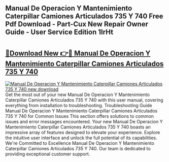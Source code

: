 ## Manual De Operacion Y Mantenimiento Caterpillar Camiones Articulados 735 Y 740 Free Pdf Download - Part-Cux New Repair Owner Guide - User Service Edition 1IrHt

# <h2><a href="http://bc65929.oget.top/?id=Manual+De+Operacion+Y+Mantenimiento+Caterpillar+Camiones+Articulados+735+Y+740">🔗Download New 👉🔴 Manual De Operacion Y Mantenimiento Caterpillar Camiones Articulados 735 Y 740</a></h2>

[![Manual De Operacion Y Mantenimiento Caterpillar Camiones Articulados 735 Y 740 new download](https://i.imgur.com/5g1atiW.png)](http://bc65929.oget.top/?id=Manual+De+Operacion+Y+Mantenimiento+Caterpillar+Camiones+Articulados+735+Y+740)
Get the most out of your new Manual De Operacion Y Mantenimiento Caterpillar Camiones Articulados 735 Y 740 with this user manual, covering everything from installation to troubleshooting. Troubleshooting Guide Manual De Operacion Y Mantenimiento Caterpillar Camiones Articulados 735 Y 740 for Common Issues This section offers solutions to common issues and error messages encountered. Your new Manual De Operacion Y Mantenimiento Caterpillar Camiones Articulados 735 Y 740 boasts an impressive array of features designed to elevate your experience. Explore the intuitive user interface and unlock the full potential of its capabilities. We're Committed to Excellence Manual De Operacion Y Mantenimiento Caterpillar Camiones Articulados 735 Y 740. Our team is dedicated to providing exceptional customer support.
